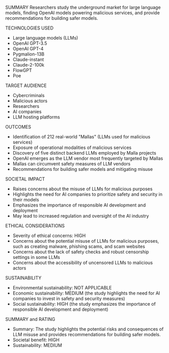 SUMMARY
Researchers study the underground market for large language models, finding OpenAI models powering malicious services, and provide recommendations for building safer models.

TECHNOLOGIES USED
- Large language models (LLMs)
- OpenAI GPT-3.5
- OpenAI GPT-4
- Pygmalion-13B
- Claude-instant
- Claude-2-100k
- FlowGPT
- Poe

TARGET AUDIENCE
- Cybercriminals
- Malicious actors
- Researchers
- AI companies
- LLM hosting platforms

OUTCOMES
- Identification of 212 real-world "Mallas" (LLMs used for malicious services)
- Exposure of operational modalities of malicious services
- Discovery of five distinct backend LLMs employed by Malla projects
- OpenAI emerges as the LLM vendor most frequently targeted by Mallas
- Mallas can circumvent safety measures of LLM vendors
- Recommendations for building safer models and mitigating misuse

SOCIETAL IMPACT
- Raises concerns about the misuse of LLMs for malicious purposes
- Highlights the need for AI companies to prioritize safety and security in their models
- Emphasizes the importance of responsible AI development and deployment
- May lead to increased regulation and oversight of the AI industry

ETHICAL CONSIDERATIONS
- Severity of ethical concerns: HIGH
- Concerns about the potential misuse of LLMs for malicious purposes, such as creating malware, phishing scams, and scam websites
- Concerns about the lack of safety checks and robust censorship settings in some LLMs
- Concerns about the accessibility of uncensored LLMs to malicious actors

SUSTAINABILITY
- Environmental sustainability: NOT APPLICABLE
- Economic sustainability: MEDIUM (the study highlights the need for AI companies to invest in safety and security measures)
- Social sustainability: HIGH (the study emphasizes the importance of responsible AI development and deployment)

SUMMARY and RATING
- Summary: The study highlights the potential risks and consequences of LLM misuse and provides recommendations for building safer models.
- Societal benefit: HIGH
- Sustainability: MEDIUM
